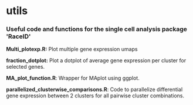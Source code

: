 # utils

### Useful code and functions for the single cell analysis package 'RaceID'


**Multi_plotexp.R:** Plot multiple gene expression umaps

**fraction_dotplot:** Plot a dotplot of average gene expression per cluster for selected genes. 

**MA_plot_function.R**:  Wrapper for MAplot using ggplot.  
  
**parallelized_clusterwise_comparisons.R**: Code to parallelize differential gene expression between 2 clusters for all pairwise cluster combinations.
